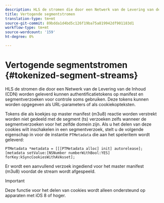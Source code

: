```yaml
---
description: HLS de stromen die door een Netwerk van de Levering van de Inhoud (CDN) worden geleverd kunnen authentificatietokens op manifest en segmentverzoeken voor controle soms gebruiken. Deze tokens kunnen worden opgegeven als URL-parameters of als cookiekopteksten.
title: Vertogende segmentstromen
translation-type: tm+mt
source-git-commit: 89bdda1d4bd5c126f19ba75a819942df901183d1
workflow-type: tm+mt
source-wordcount: '159'
ht-degree: 0%

---
```



# Vertogende segmentstromen {#tokenized-segment-streams}

HLS de stromen die door een Netwerk van de Levering van de Inhoud (CDN) worden geleverd kunnen authentificatietokens op manifest en segmentverzoeken voor controle soms gebruiken. Deze tokens kunnen worden opgegeven als URL-parameters of als cookiekopteksten.

Tokens die als koekjes op master manifest (m3u8) reactie worden verstrekt worden niet gedeeld met de segment (ts) verzoeken zelfs wanneer de segmentverzoeken voor het zelfde domein zijn. Als u het delen van deze cookies wilt inschakelen in een segmentverzoek, stelt u de volgende eigenschap in voor de instantie `PTMetadata` die aan het speleritem wordt geleverd: 

```
PTMetadata *metadata = [[[PTMetadata alloc] init] autorelease]; 
[metadata setValue:[NSNumber numberWithBool:YES] forKey:kSyncCookiesWithAVAsset]; 
```

Er wordt een aanvullend verzoek ingediend voor het master manifest (m3u8) voordat de stream wordt afgespeeld.

>[!IMPORTANT]
>
>Deze functie voor het delen van cookies wordt alleen ondersteund op apparaten met iOS 8 of hoger.

